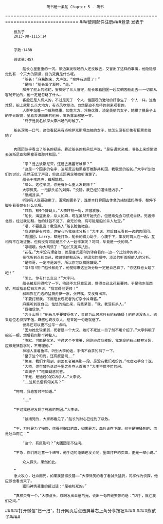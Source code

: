                        简书是一条船 Chapter 5 - 简书
================================================================================
###使用邮件注册###登录        发表于


        
        熊孩子
        2013-08-1115:14


        字数:1488

        阅读量:457

        	船长心里重重的一沉，那边案发现场的人还没散去，又冒出了这样的事情，他隐隐感觉到有一个天大的阴谋，目的究竟是什么呢。
        	“船长！”麻酱跑来，大声说，“案件有进展了！”
        	“是吗！”船长凝了凝神，“走。”
        	解开了舵上的称砣，安排好了三人值守，船长带着团团一起又朝客舱走去——一切都从客舱开始的，他一定是忽略了什么。
        	客舱还是人挤人的，不过是死了一个人，但围观的激动的好像生了一个人一样。这也难怪，船上就那么点大地方，有点风吹草动，自然是迫不及待的前来观看的。
        	人群中站着一个成熟稳重、知性大方、冷艳优雅、淡定美丽的女子，她摸了摸鼻子上的平光眼镜，望着奔波而来的船长，嘴角露出邪魅一笑。
        	“终于是我名侦探大李出场的时候了。”
        	
        船长深吸一口气，这位看起来有点哈萨克斯坦血统的女子，他怎么没有印象有把票卖给她？
        
        	
        肉团团似乎看出了船长的疑惑，靠近船长的耳朵低声说，“是妄语家亲戚，准备上来想偷渡去波斯尼亚和黑塞哥维那共和国。”
        
        	“恩？是去波斯尼亚，还是去黑塞哥维那？”
        	“这是一个国家的名字，波斯尼亚和黑塞哥维那共和国，我敬爱的船长。”大李听到他们的讨论，虽然压低了声音，但这点距离足够她听清楚了。
        	船长干咳两声，缓解尴尬。
        	“那么，这位亲戚，你是有什么重大发现吗？”
        	大李微笑，一甩额头前的刘海，“没错，我已经知道谁是凶手。”
        	“愿闻其详。”
        	听到有人说要破案了，围观的更多了，连原本打算回去休息的捕快猛犸等等，都停下脚步看看她有什么见解。
        	“目前，有9个嫌疑人。”大李环视一周，声音放慢。
        	“船长，海盗出身，杀人如麻，现在虽然开始洗白，但是难免会习惯成自然。死者师北辰，经过我乱翻，他的钱包不见了，身无长物，有可能是船长杀人劫宝。”
        	“喂，不要乱说！我没杀人”船长脸色微变。
        	“我说的是有可能，你安心听我继续分析！”大李说，然后目光看到一边的肉团团。
        	“肉团团，Larry，都是打杂，船长的得力助手，心腹手下，案发时两人在一起，互相有不在场证据。但有没有可能是三个人一起作案呢？呵呵，毕竟是一伙的啊。”
        	“喂喂喂，你太离谱了！”船长又高声抗议。
        	“花花。”大李没有理会他，而是目光犀利的转身看向一边一个比较帅的男子。
        	花花听到点到自己，微微笑的抬起头，他温和的眼神，淡淡的听着眼前人的分析。
        	“是帅哥，一定不是凶手，所以你可以排除嫌疑。”
        	“喂!喂!喂!”船长暴走了，他觉得来这里听分析一定是自己疯了，“你这样也太瞎了吧！”
        	“怎么，你有什么意见？”大李问。
        	船长被反问得呛了一下，他还不太好意思说，觉得自己比花花要帅。于是他东张西望，然后指着猛犸大声说，“我觉得他更帅！”
        	斜斜靠在门边的猛犸虎躯一震，张开嘴，又没有出声。
        	“不要打断我，下面是发现死者的打杂小妹麻酱。”
        	麻酱听到说自己，怯怯的站出来，有些紧张，“我，我没有杀人。”
        	“我相信你。”
        	“为什么啊！”船长几乎要被闷死了，目前为止居然只有他有嫌疑！他也说没杀人，结果这位名侦探不信，麻酱也说没杀人，结果她一句话就信了。
        	世界还可以更不公平一点吗。
        	“因为她比较柔弱，死者是一个大汉，她打不死这一目了然不用介绍了。”大李斜眼了船长一眼，然后看向那个神秘人。
        	“陈默，可能是化名，不过这个不重要，刚刚经过我催眠，我发现他有点精神分裂，应该是搞哲学的，不用理他。”
        	神秘人拿着鱼竿，听到大李的话，手情不自禁的抖了一下。
        	“至于这个和尚，还有废话司……”
        	“施主，我们才刚到，前面死者被杀那一段，是没有我们戏份的。”吃糜双手合十说。
        	“大师，你可曾听说过千里之外夺人首级？”大李不慌不忙的问。
        	“血滴子？”吃糜疑惑的答。
        	“不是，是通过QQ买凶杀人。”大李说。
        	“……这和贫僧有何关系？”
        	
        “呵呵，我也暂时不知道。”
        
        	“……”
        	
        “不过我已经发现了死者的死因。”大李说。
        
        	“被捅死的，大家都看见了。”船长的耐心已经到了极致。
        	
        “不，刀只是为了掩饰，你看他胸口的血，如果是刀，血应该在下腹。他不是被捅死的，而是吐血而亡！”
        
        	“这个，有区别吗？”肉团团忍不住问。
        	
        “不急，你们再注意一个细节，他手边的电脑还没关呢，里面打开的页面，正是一部小说。”
        
        	众人探头，果然如此。
        	
        “
        急火攻心，吐血而死，如果我猜得没错——”大李微笑的看了看捕头猛犸，同样作为侦探，他应该也看出来了。
        	猛犸神情凝重的接过话：“是被坑死的。”
        	
        “真相只有一个。”大李点头，双眼发出自信的光，说出一句石破天惊的话：“凶手，就在我们之间。”
        
#####打开微信“扫一扫”，打开网页后点击屏幕右上角分享按钮####
        ####熊孩子####
      